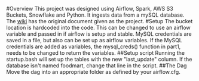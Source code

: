 ﻿#Overview
This project was designed using Airflow, Spark, AWS S3 Buckets, Snowflake and Python. It ingests data from a mySQL database. The [wiki](https://github.com/RCS-Training-12-18/Retail-Case-Study/wiki) has the original document given as the project. 
#Setup
The bucket location is hardcoded into the code. This can be changed to use an airflow variable and passed in if airflow is setup and stable. MySQL credentials are saved in a file, but also can be set up as airflow variables. If the MySQL credentials are added as variables, the mysql_creds() function in part1, needs to be changed to return the variables. 
##Setup script
Running the startup.bash will set up the tables with the new "last_update" column. If the database isn't named foodmart, change that line in the script.
##The Dag
Move the dag into an appropriate folder as defined by your airflow.cfg. 